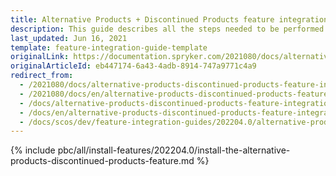 ```yaml
---
title: Alternative Products + Discontinued Products feature integration
description: This guide describes all the steps needed to be performed in order to integrate the Alternative Products + Discontinued Products features into your project.
last_updated: Jun 16, 2021
template: feature-integration-guide-template
originalLink: https://documentation.spryker.com/2021080/docs/alternative-products-discontinued-products-feature-integration
originalArticleId: eb447174-6a43-4adb-8914-747a9771c4a9
redirect_from:
  - /2021080/docs/alternative-products-discontinued-products-feature-integration
  - /2021080/docs/en/alternative-products-discontinued-products-feature-integration
  - /docs/alternative-products-discontinued-products-feature-integration
  - /docs/en/alternative-products-discontinued-products-feature-integration
  - /docs/scos/dev/feature-integration-guides/202204.0/alternative-products-discontinued-products-feature-integration.html
---
```


{% include pbc/all/install-features/202204.0/install-the-alternative-products-discontinued-products-feature.md %} <!-- To edit, see /_includes/pbc/all/install-features/202204.0/install-the-alternative-products-discontinued-products-feature.md -->
